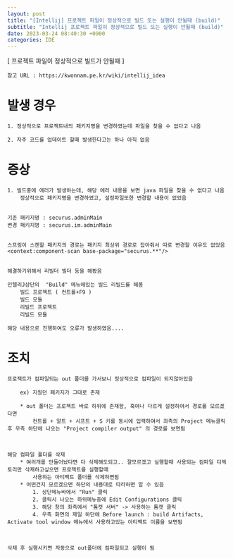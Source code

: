 ```yaml
---
layout: post
title: "[Intellij] 프로젝트 파일이 정상적으로 빌드 또는 실행이 안될때 (build)"
subtitle: "Intellij 프로젝트 파일이 정상적으로 빌드 또는 실행이 안될때 (build)"
date: 2023-03-24 08:40:30 +0900
categories: IDE
---
```

[ 프로젝트 파일이 정상적으로 빌드가 안될때 ]
	
	참고 URL : https://kwonnam.pe.kr/wiki/intellij_idea



# 발생 경우
	
	1. 정상적으로 프로젝트내의 패키지명을 변경하였는데 파일을 찾을 수 없다고 나옴

	2. 자주 코드를 업데이트 할때 발생한다고는 하나 아직 없음

# 증상 
	
	1. 빌드중에 에러가 발생하는데, 해당 에러 내용을 보면 java 파일을 찾을 수 없다고 나옴
		정상적으로 패키지명을 변경하였고, 설정파일또한 변경할 내용이 없었음


	기존 패키지명 : securus.adminMain
	변경 패키지명 : securus.im.adminMain
	

	스프링이 스캔할 패키지의 경로는 패키지 최상위 경로로 잡아줘서 따로 변경할 이유도 없었음
	<context:component-scan base-package="securus.**"/>


	해결하기위해서 리빌더 빌더 등을 해봤음
	
	인텔리J상단의  "Build" 메뉴에있는 빌드 리빌드를 해봄
		빌드 프로젝트 ( 컨트롤+F9 )
		빌드 모듈
		리빌드 프로젝트 
		리빌드 모듈
	
	해당 내용으로 진행하여도 오류가 발생하였음....




# 조치


	프로젝트가 컴파일되는 out 폴더를 가서보니 정상적으로 컴파일이 되지않아있음

		ex) 지웠던 패키지가 그대로 존재 

		* out 폴더는 프로젝트 바로 하위에 존재함, 혹여나 다르게 설정하여서 경로를 모르겠다면
			컨트롤 + 알트 + 시프트 + S 키를 동시에 입력하여서 좌측의 Project 메뉴클릭 후 우측 하단에 나오는 "Project compiler output" 의 경로를 보면됨

	

	해당 컴파일 폴더를 삭제 
		* 여러개를 만들어놨다면 다 삭제해도되고.. 잘모르겠고 실행할때 사용되는 컴파일 디렉토리만 삭제하고싶으면 프로젝트를 실행할때
			사용하는 아티팩트 폴더를 삭제하면됨
		* 어떤건지 모르겠으면 하단의 내용대로 따라하면 알 수 있음
			1. 상단메뉴바에서 "Run" 클릭
			2. 클릭시 나오는 하위메뉴중에 Edit Configurations 클릭
			3. 해당 창의 좌측에서 "톰캣 서버" -> 사용하는 톰캣 클릭
			4. 우측 화면의 제일 하단에 Before launch : build Artifacts, Activate tool window 메뉴에서 사용하고있는 아티팩트 이름을 보면됨



	삭제 후 실행시키면 자동으로 out폴더에 컴파일되고 실행이 됨
		
		

	




                                                                                                                                                                                                                                                                                                                                                                                     
